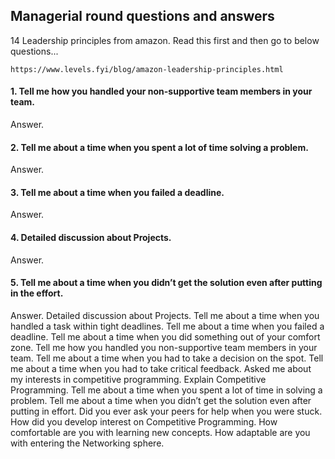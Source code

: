 ## Managerial round questions and answers
14 Leadership principles from amazon. Read this first and then go to below questions...
```
https://www.levels.fyi/blog/amazon-leadership-principles.html
```
#### 1. Tell me how you handled your non-supportive team members in your team.

Answer.

#### 2. Tell me about a time when you spent a lot of time solving a problem.

Answer.

#### 3. Tell me about a time when you failed a deadline.

Answer.

#### 4. Detailed discussion about Projects.

Answer.

#### 5. Tell me about a time when you didn’t get the solution even after putting in the effort.

Answer.
Detailed discussion about Projects.
Tell me about a time when you handled a task within tight deadlines.
Tell me about a time when you failed a deadline.
Tell me about a time when you did something out of your comfort zone.
Tell me how you handled you non-supportive team members in your team.
Tell me about a time when you had to take a decision on the spot.
Tell me about a time when you had to take critical feedback.
Asked me about my interests in competitive programming.
Explain Competitive Programming.
Tell me about a time when you spent a lot of time in solving a problem.
Tell me about a time when you didn’t get the solution even after putting in effort.
Did you ever ask your peers for help when you were stuck.
How did you develop interest on Competitive Programming.
How comfortable are you with learning new concepts.
How adaptable are you with entering the Networking sphere.
